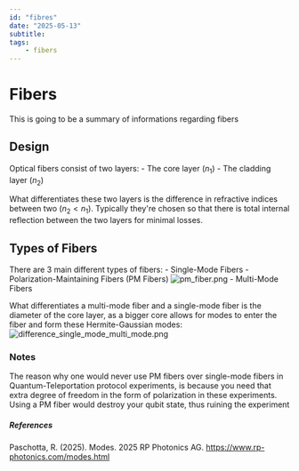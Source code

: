 ```yaml
---
id: "fibres"
date: "2025-05-13"
subtitle: 
tags:
    - fibers
---
```


# Fibers

This is going to be a summary of informations regarding fibers

## Design

Optical fibers consist of two layers:
    - The core layer ($n_1$)
    - The cladding layer ($n_2$)

What differentiates these two layers is the difference in refractive indices between two ($n_2 < n_1$). Typically they're chosen so that there is total internal reflection between the two layers for minimal losses.

## Types of Fibers

There are 3 main different types of fibers:
    - Single-Mode Fibers
    - Polarization-Maintaining Fibers (PM Fibers) ![pm_fiber.png](assets/imgs/pm_fiber.png)
    - Multi-Mode Fibers 

What differentiates a multi-mode fiber and a single-mode fiber is the diameter of the core layer, as a bigger core allows for modes to enter the fiber and form these Hermite-Gaussian modes:
![difference_single_mode_multi_mode.png](assets/imgs/difference_single_mode_multi_mode.png)

### Notes

The reason why one would never use PM fibers over single-mode fibers in Quantum-Teleportation protocol experiments, is because you need that extra degree of freedom in the form of polarization in these experiments.
Using a PM fiber would destroy your qubit state, thus ruining the experiment

##### References
Paschotta, R. (2025). Modes. 2025 RP Photonics AG. https://www.rp-photonics.com/modes.html
